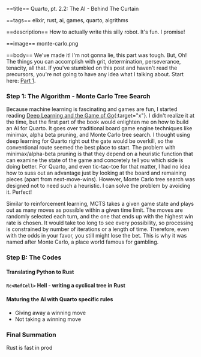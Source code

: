 ==title==
Quarto, pt. 2.2: The AI - Behind The Curtain

==tags==
elixir, rust, ai, games, quarto, algrithms

==description==
How to actually write this silly robot. It's fun. I promise!

==image==
monte-carlo.png

==body==
We've made it! I'm not gonna lie, this part was tough. But, Oh! The things
you can accomplish with grit, determination, perseverance, tenacity, all that.
If you've stumbled on this post and haven't read the precursors, you're not going
to have any idea what I talking about. Start here: [Part 1](/articles/quarto-part-1).

### Step 1: The Algorithm - Monte Carlo Tree Search
Because machine learning is fascinating and games are fun, I started reading
[Deep Learning and the Game of Go](https://www.manning.com/books/deep-learning-and-the-game-of-go){:target="x"}.
I didn't realize it at the time, but the first part of the book would enlighten me
on how to build an AI for Quarto. It goes over traditional board game engine techniques like minimax,
alpha beta pruning, and Monte Carlo tree search. I thought using deep learning for Quarto right out the gate
would be overkill, so the conventional route seemed the best place to start.
The problem with minimax/alpha-beta pruning is that they depend on a heuristic function
that can examine the state of the game and concretely tell you which side is doing better.
For Quarto, and even tic-tac-toe for that matter, I had no idea how to suss out an advantage
just by looking at the board and remaining pieces (apart from next-move-wins).
However, Monte Carlo tree search was designed not to need such a heuristic.
I can solve the problem by avoiding it. Perfect!

Similar to reinforcement learning, MCTS takes a given game state and plays out
as many moves as possible within a given time limit. The moves are randomly selected
each turn, and the one that ends up with the highest win rate is chosen. It would
take too long to see every possibility, so processing is constrained by number of iterations
or a length of time. Therefore, even with the odds in your favor, you still might lose the bet.
This is why it was named after Monte Carlo, a place world famous for gambling.

### Step B: The Codes

#### Translating Python to Rust
#### `Rc<RefCell>` Hell - writing a cyclical tree in Rust
#### Maturing the AI with Quarto specific rules
- Giving away a winning move
- Not taking a winning move

### Final Summation
Rust is fast in prod

